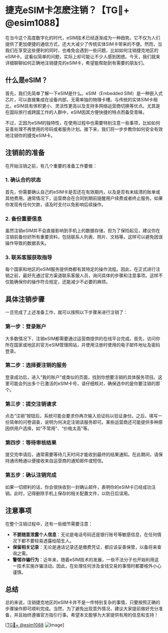 # 捷克eSIM卡怎麽注销？【TG💪+ @esim1088】

在当今这个高度数字化的时代，eSIM技术已经逐渐成为一种趋势。它不仅为人们提供了更加便捷的通信方式，还大大减少了传统实体SIM卡带来的不便。然而，当我们在享受这些便利的同时，也难免会遇到一些问题，比如如何注销捷克地区的eSIM卡。这看似简单的问题，实际上却可能让不少人感到困惑。今天，我们就来详细聊聊如何正确地注销捷克的eSIM卡，希望能帮助到有需要的朋友们。

## 什么是eSIM？

首先，我们先简单了解一下eSIM是什么。eSIM（Embedded SIM）是一种嵌入式芯片，可以直接集成在设备内部，无需单独的物理卡槽。与传统的实体SIM卡相比，eSIM具有体积更小、灵活性更高以及支持多网络运营商切换等优点。尤其是在国际旅行或跨国工作的人群中，eSIM因其方便快捷的特点而备受青睐。

不过，正因为eSIM的独特性，在使用过程中也需要特别注意一些事项，比如如何妥善处理不再使用的号码或者服务计划。接下来，我们将一步步教你如何安全有效地注销你的捷克eSIM卡。

## 注销前的准备

在开始注销之前，有几个重要的准备工作要做：

### 1. 确认合约状态
首先，你需要确认自己的eSIM卡是否还在有效期内，以及是否有未结清的账单或其他费用。通常情况下，运营商会在合同到期前提醒用户续费或者终止服务。如果你发现有任何欠款，请及时支付以免影响后续操作。

### 2. 备份重要信息
虽然注销eSIM并不会直接影响到手机上的数据存储，但为了保险起见，建议你在注销前备份好所有重要资料，包括联系人列表、照片、文档等。这样可以避免因误操作导致的数据丢失。

### 3. 联系客服获取指导
每个国家和地区的eSIM服务提供商都有其特定的操作流程。因此，在正式进行注销之前，最好先通过官方渠道联系客服人员，询问具体的步骤和注意事项。这样不仅能确保你的操作符合规定，还能减少不必要的麻烦。

## 具体注销步骤

一旦完成了上述准备工作，就可以按照以下步骤来进行注销了：

### 第一步：登录账户
大多数情况下，注销eSIM都需要通过运营商提供的在线平台完成。首先，访问你所在国家或地区的官方eSIM管理网站，并使用注册时使用的电子邮件地址及密码登录。

### 第二步：选择要注销的服务
登录成功后，进入“我的账户”或类似的页面，找到你想要注销的具体服务项目。这里可能会列出多个已激活的eSIM卡号，请仔细核对，确保选中的是你要注销的那个。

### 第三步：提交注销请求
点击“注销”按钮后，系统可能会要求你再次输入验证码以验证身份。之后，填写一份简单的问卷调查，说明为何决定注销该服务即可。某些运营商还可能提供多种原因供用户选择，如“不常用”、“价格太高”等。

### 第四步：等待审核结果
提交完申请后，通常需要等待几天时间才能收到最终的结果通知。在此期间，请保持通讯畅通以便接收来自运营商的通知邮件或短信。

### 第五步：确认注销完成
如果一切顺利的话，你会很快收到一封确认邮件，表明你的eSIM卡已经成功注销。此时，记得删除手机上保存的相关配置文件，以防日后误用。

## 注意事项

在整个注销过程中，还有一些细节需要注意：

- **不要随意泄露个人信息**：无论是电话号码还是银行账号等敏感信息，在任何情况下都不要轻易透露给陌生人。
- **保留相关记录**：无论是通话记录还是缴费凭证，都应该妥善保管，以备将来查询之需。
- **警惕诈骗行为**：近年来，随着eSIM技术的发展，一些不法分子也开始利用这一技术实施诈骗活动。因此，在处理任何涉及金钱交易的事情时都要格外小心谨慎。

## 总结

总的来说，注销捷克地区的eSIM卡并不是一件特别复杂的事情，只要按照正确的步骤操作即可顺利完成。当然，为了避免出现意外情况，建议大家提前做好充分准备，并且始终遵循官方指引行事。希望本文能够为大家提供有用的信息和支持！

[[TG💪+ @esim1088](https://t.me/s/esim1088) ![Image](https://i.postimg.cc/4NQfJmqS/Snipaste-2025-05-13-00-14-12.png)]